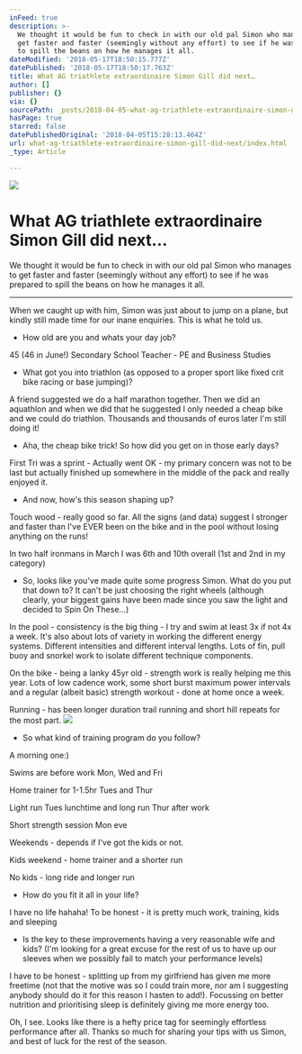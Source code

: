 ```yaml
---
inFeed: true
description: >-
  We thought it would be fun to check in with our old pal Simon who manages to
  get faster and faster (seemingly without any effort) to see if he was prepared
  to spill the beans on how he manages it all.
dateModified: '2018-05-17T18:50:15.777Z'
datePublished: '2018-05-17T18:50:17.763Z'
title: What AG triathlete extraordinaire Simon Gill did next…
author: []
publisher: {}
via: {}
sourcePath: _posts/2018-04-05-what-ag-triathlete-extraordinaire-simon-gill-did-next.md
hasPage: true
starred: false
datePublishedOriginal: '2018-04-05T15:28:13.464Z'
url: what-ag-triathlete-extraordinaire-simon-gill-did-next/index.html
_type: Article

---
```

![](https://the-grid-user-content.s3-us-west-2.amazonaws.com/c8add743-c319-4478-be11-7efa668b4126.jpg)

# What AG triathlete extraordinaire Simon Gill did next...

We thought it would be fun to check in with our old pal Simon who manages to get faster and faster (seemingly without any effort) to see if he was prepared to spill the beans on how he manages it all.

---

When we caught up with him, Simon was just about to jump on a plane, but kindly still made time for our inane enquiries. This is what he told us.

* How old are you and whats your day job?

45 (46 in June!) Secondary School Teacher - PE and Business Studies

* What got you into triathlon (as opposed to a proper sport like fixed crit bike racing or base jumping)?

A friend suggested we do a half marathon together. Then we did an aquathlon and when we did that he suggested I only needed a cheap bike and we could do triathlon. Thousands and thousands of euros later I'm still doing it!

* Aha, the cheap bike trick! So how did you get on in those early days?

First Tri was a sprint - Actually went OK - my primary concern was not to be last but actually finished up somewhere in the middle of the pack and really enjoyed it.

* And now, how's this season shaping up?

Touch wood - really good so far. All the signs (and data) suggest I stronger and faster than I've EVER been on the bike and in the pool without losing anything on the runs!

In two half ironmans in March I was 6th and 10th overall (1st and 2nd in my category)

* So, looks like you've made quite some progress Simon. What do you put that down to? It can't be just choosing the right wheels (although clearly, your biggest gains have been made since you saw the light and decided to Spin On These...)

In the pool - consistency is the big thing - I try and swim at least 3x if not 4x a week. It's also about lots of variety in working the different energy systems. Different intensities and different interval lengths. Lots of fin, pull buoy and snorkel work to isolate different technique components.

On the bike - being a lanky 45yr old - strength work is really helping me this year. Lots of low cadence work, some short burst maximum power intervals and a regular (albeit basic) strength workout - done at home once a week.

Running - has been longer duration trail running and short hill repeats for the most part.
![](https://the-grid-user-content.s3-us-west-2.amazonaws.com/b627889d-48ca-47bf-be84-df9e3b580458.jpg)

* So what kind of training program do you follow?

A morning one:)

Swims are before work Mon, Wed and Fri

Home trainer for 1-1.5hr Tues and Thur

Light run Tues lunchtime and long run Thur after work

Short strength session Mon eve

Weekends - depends if I've got the kids or not.

Kids weekend - home trainer and a shorter run

No kids - long ride and longer run

* How do you fit it all in your life?

I have no life hahaha! To be honest - it is pretty much work, training, kids and sleeping

* Is the key to these improvements having a very reasonable wife and kids? (I'm looking for a great excuse for the rest of us to have up our sleeves when we possibly fail to match your performance levels)

I have to be honest - splitting up from my girlfriend has given me more freetime (not that the motive was so I could train more, nor am I suggesting anybody should do it for this reason I hasten to add!). Focussing on better nutrition and prioritising sleep is definitely giving me more energy too.

Oh, I see. Looks like there is a hefty price tag for seemingly effortless performance after all. Thanks so much for sharing your tips with us Simon, and best of luck for the rest of the season.